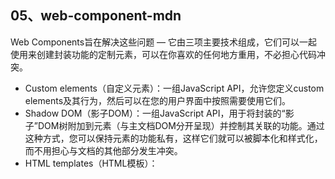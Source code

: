 ## 05、web-component-mdn

Web Components旨在解决这些问题 — 它由三项主要技术组成，它们可以一起使用来创建封装功能的定制元素，可以在你喜欢的任何地方重用，不必担心代码冲突。

- Custom elements（自定义元素）：一组JavaScript API，允许您定义custom elements及其行为，然后可以在您的用户界面中按照需要使用它们。
- Shadow DOM（影子DOM）：一组JavaScript API，用于将封装的“影子”DOM树附加到元素（与主文档DOM分开呈现）并控制其关联的功能。通过这种方式，您可以保持元素的功能私有，这样它们就可以被脚本化和样式化，而不用担心与文档的其他部分发生冲突。
- HTML templates（HTML模板）： <template> 和 <slot> 元素使您可以编写不在呈现页面中显示的标记模板。然后它们可以作为自定义元素结构的基础被多次重用。


### 使用 custom elements

#### 概述
CustomElementRegistry.define() 方法用来注册一个 custom element，该方法接受以下参数：                       
- 表示所创建的元素名称的符合 DOMString 标准的字符串。注意，custom element 的名称不能是单个单词，且其中必须要有短横线。
- 用于定义元素行为的 类 。
- 可选参数，一个包含 extends 属性的配置对象，是可选参数。它指定了所创建的元素继承自哪个内置元素，可以继承任何内置元素。

举一个例子： `customElements.define('word-count', WordCount, { extends: 'p' });`                  

WordCount可以写成下面这样：                      
```js
class WordCount extends HTMLParagraphElement {
  constructor() {
    // 必须首先调用 super 方法
    super();

    // 元素的功能代码写在这里

    ...
  }
}
```

共有两种 custom elements：                                               
`Autonomous custom elements` 是独立的元素，它不继承其他内建的HTML元素。
你可以直接把它们写成HTML标签的形式，来在页面上使用。
例如 `<popup-info>`，或者是`document.createElement("popup-info")`这样。

`Customized built-in elements` 继承自基本的HTML元素。
在创建时，你必须指定所需扩展的元素（正如上面例子所示），使用时，需要先写出基本的元素标签，
并通过 is 属性指定custom element的名称。
例如`<p is="word-count">`, 或者 `document.createElement("p", { is: "word-count" })`。


#### 示例
让我们来看几个简单示例，来了解如何创建 custom elements。                                        

**Autonomous custom elements**                              
一个关于 autonomous custom element的例子。
它包含有一个图标和一段文字，并且图标显示在页面上。在这个图标获取焦点时，它会显示一个包含该段文字的信息框，用于展示更多的信息。
```js
class PopUpInfo extends HTMLElement {
  constructor() {
    // 必须首先调用 super方法 
    super(); 

    // 元素的功能代码写在这里

    ...
  }
}
```

在构造函数中，我们会定义元素实例所拥有的全部功能。                   
```js
class PopUpInfo extends HTMLElement {
  constructor() {
    super();

    // 创建一个 shadow root
    const shadow = this.attachShadow({mode: 'open'});

    // 创建一个span
    const wrapper = document.createElement('span');
    wrapper.setAttribute('class', 'wrapper');

    const icon = document.createElement('span');
    icon.setAttribute('class', 'icon');
    icon.setAttribute('tabindex', '0');

    const info = document.createElement('span');
    info.setAttribute('class', info);

    // 获取 text 属性上面的内容， 添加到一个 span 标签内
    info.textContent = this.getAttribute('text');

    // 插入icon
    let imageUrl;
    if (this.hasAttribute('img')) {
      imageUrl = this.getAttribute('img')
    } else {
      imageUrl = 'img/default.png'
    }

    const img = document.createElement('img');
    img.src = imageUrl;
    icon.appendChild(img);

    // 创建css
    const style = document.createElement('style');

    style.textContent = ''; // 省略了

    shadow.appendChild(style);
    shadow.appendChild(wrapper);
    shadow.appendChild(icon);
    shadow.appendChild(info);
  }
}

window.customElements.define('popup-info', PopUpInfo);
```


现在我们可以在页面上使用我们定义的custom element了，就像下面这样                     
```html
<popup-info 
    img="img/alt.png" 
    text="Your card validation code (CVC)
      is an extra security feature — it is the last 3 or 4 numbers on the
      back of your card."
    >
```

`customElements.define()`必须在js文件中调用，且引用此js文件时必须在script标签上添加defer属性，
否则this.getAttribute('属性名称')无法获取到值。


### 参考文章
- [https://developer.mozilla.org/zh-CN/docs/Web/Web_Components](https://developer.mozilla.org/zh-CN/docs/Web/Web_Components)


